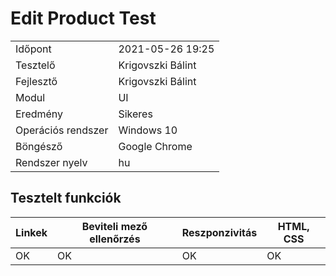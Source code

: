 # Edit Product Test


| | |
| -- | -- |
| Időpont | 2021-05-26 19:25 |
| Tesztelő | Krigovszki Bálint |
| Fejlesztő |Krigovszki Bálint|
| Modul | UI |
| Eredmény |Sikeres |
| Operációs rendszer | Windows 10 |
| Böngésző | Google Chrome |
| Rendszer nyelv | hu |


## Tesztelt funkciók


| Linkek | Beviteli mező ellenőrzés |Reszponzivitás|  HTML, CSS  
|--| --|--|--|
|OK| OK| OK | OK|
